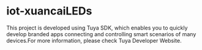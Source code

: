 # iot-xuancaiLEDs
This project is developed using Tuya SDK, which enables you to quickly develop branded apps connecting and controlling smart scenarios of many devices.For more information, please check Tuya Developer Website.
